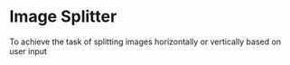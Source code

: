 <!DOCTYPE html>
<html lang="en">
<head>
  <meta charset="UTF-8">
  <meta name="viewport" content="width=device-width, initial-scale=1.0">
  <title>Image Splitter</title>
</head>
<body>
  <h1>Image Splitter</h1>
  <p>
    To achieve the task of splitting images horizontally or vertically based on user input
  </p>
</body>
</html>
